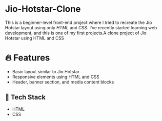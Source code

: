 # Jio-Hotstar-Clone
This is a beginner-level front-end project where I tried to recreate the Jio Hotstar layout using only *HTML* and *CSS*. I’ve recently started learning web development, and this is one of my first projects.A clone project of Jio Hotstar using HTML and CSS
# 🔥 Features
- Basic layout similar to Jio Hotstar
- Responsive elements using HTML and CSS
- Header, banner section, and media content blocks

## 🚀 Tech Stack
- HTML
- CSS
